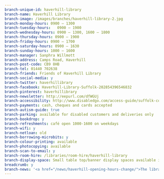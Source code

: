 ```yaml
---
branch-unique-id: haverhill-library
branch-name: Haverhill Library
branch-image: /images/branches/haverhill-library-2.jpg
branch-monday-hours: 0900 – 1300
branch-tuesday-hours:	0900 – 1900
branch-wednesday-hours: 0900 – 1300, 1600 – 1800
branch-thursday-hours: 0900 – 1900
branch-friday-hours: 0900 – 1700
branch-saturday-hours: 0900 – 1630
branch-sunday-hours: 1000 – 1600
branch-manager: Sanphra Willmott
branch-address: Camps Road, Haverhill
branch-post-code: CB9 8HB
branch-tel: 01440 702638
branch-friends: Friends of Haverhill Library
branch-social-media: y
branch-twitter: haverhillibrary
branch-facebook: Haverhill-Library-Suffolk-202854396546832
branch-pinterest: haverhillibrary
branch-newsletter: http://eepurl.com/dfWGUj
branch-accessibility: http://www.disabledgo.com/access-guide/suffolk-county-council/haverhill-library-2
branch-payments: cash, cheques and cards accepted
branch-autism-guide: true
branch-parking: available for disabled customers and deliveries only
branch-bookdrop: y
branch-refreshments: café open 1000-1600 on weekdays
branch-wifi: y
branch-netloan: old
branch-borrowing-microbits: y
branch-colour-printing: available
branch-photocopying: available
branch-scan-to-email: y
branch-room-hire: /libraries/room-hire/haverhill-library
branch-display-space: Small table top/banner display spaces available in the foyer and library, glass display cabinet and large display board available in the library
breadcrumb: y
branch-news: '<a href="/news/haverhill-opening-hours-change/">The library&#39;s opening hours are changing in the first week of April 2018.</a>'
---
```


